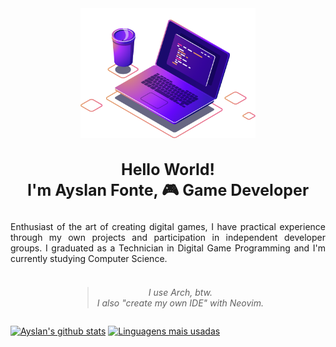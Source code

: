 <div style="display: flex; flex-direction: column; align-items: center; text-align: center;">
  <img src="https://raw.githubusercontent.com/AyslanSE/AyslanSE/main/master/img/computer-illustration.png" 
    width="280" align="right" alt="computer illustration">
  <h3 style="text-decoration: none; font-size: 25px;">
    Hello World!<br>I'm Ayslan Fonte, 🎮 Game Developer
  </h3>
  <p style="max-width: 600px; text-align: justify; margin: 0 auto;">
    Enthusiast of the art of creating digital games, I have practical experience through my own projects 
    and participation in independent developer groups. I graduated as a Technician in Digital Game 
    Programming and I'm currently studying Computer Science.
  </p><br>
  <blockquote style="margin-top: 20px; font-style: italic;">
    I use Arch, btw.<br>
    I also "create my own IDE" with Neovim.
  </blockquote>
</div>

[![Ayslan's github stats](https://github-readme-stats.vercel.app/api?username=ayslan-gamedev&show_icons=true&include_all_commits=true&theme=transparent&hide_border=true)](https://github.com/ayslan-gamedev/github-readme-stats)
[![Linguagens mais usadas](https://github-readme-stats.vercel.app/api/top-langs/?username=ayslan-gamedev&layout=compact&theme=transparent&hide_border=true)](https://github.com/ayslan-gamedev/github-readme-stats)
